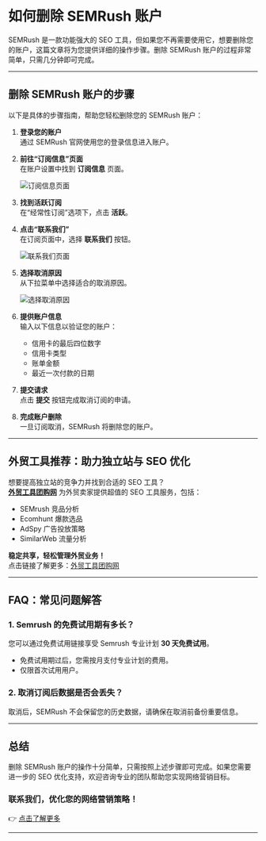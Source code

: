 # 如何删除 SEMRush 账户

SEMRush 是一款功能强大的 SEO 工具，但如果您不再需要使用它，想要删除您的账户，这篇文章将为您提供详细的操作步骤。删除 SEMRush 账户的过程非常简单，只需几分钟即可完成。

---

## 删除 SEMRush 账户的步骤

以下是具体的步骤指南，帮助您轻松删除您的 SEMRush 账户：

1. **登录您的账户**  
   通过 SEMRush 官网使用您的登录信息进入账户。

2. **前往“订阅信息”页面**  
   在账户设置中找到 **订阅信息** 页面。

   ![订阅信息页面](https://seonorth.ca/wp-content/uploads/2022/08/subscription-info.jpg)

3. **找到活跃订阅**  
   在“经常性订阅”选项下，点击 **活跃**。

4. **点击“联系我们”**  
   在订阅页面中，选择 **联系我们** 按钮。

   ![联系我们页面](https://seonorth.ca/wp-content/uploads/2022/08/contact-us-1024x431.jpg)

5. **选择取消原因**  
   从下拉菜单中选择适合的取消原因。

   ![选择取消原因](https://seonorth.ca/wp-content/uploads/2022/08/cancel-1024x681.jpg)

6. **提供账户信息**  
   输入以下信息以验证您的账户：
   - 信用卡的最后四位数字
   - 信用卡类型
   - 账单金额
   - 最近一次付款的日期

7. **提交请求**  
   点击 **提交** 按钮完成取消订阅的申请。

8. **完成账户删除**  
   一旦订阅取消，SEMRush 将删除您的账户。

---

## 外贸工具推荐：助力独立站与 SEO 优化

想要提高独立站的竞争力并找到合适的 SEO 工具？  
**[外贸工具团购网](https://bit.ly/waimao518)** 为外贸卖家提供超值的 SEO 工具服务，包括：
- SEMrush 竞品分析
- Ecomhunt 爆款选品
- AdSpy 广告投放策略
- SimilarWeb 流量分析  

**稳定共享，轻松管理外贸业务！**  
点击链接了解更多：[外贸工具团购网](https://bit.ly/waimao518)

---

## FAQ：常见问题解答

### 1. **Semrush 的免费试用期有多长？**  
   您可以通过免费试用链接享受 Semrush 专业计划 **30 天免费试用**。  
   - 免费试用期过后，您需按月支付专业计划的费用。
   - 仅限首次试用用户。

### 2. **取消订阅后数据是否会丢失？**  
   取消后，SEMRush 不会保留您的历史数据，请确保在取消前备份重要信息。

---

## 总结

删除 SEMRush 账户的操作十分简单，只需按照上述步骤即可完成。如果您需要进一步的 SEO 优化支持，欢迎咨询专业的团队帮助您实现网络营销目标。  
### **联系我们，优化您的网络营销策略！**  
👉 [点击了解更多](https://seonorth.ca/seo/)

---
